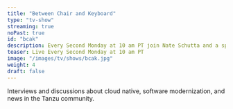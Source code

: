 ```yaml
---
title: "Between Chair and Keyboard"
type: "tv-show"
streaming: true
noPast: true
id: "bcak"
description: Every Second Monday at 10 am PT join Nate Schutta and a special guest.
teaser: Live Every Second Monday at 10 am PT
image: "/images/tv/shows/bcak.jpg"
weight: 4
draft: false
---
```


Interviews and discussions about cloud native, software modernization, and news in the Tanzu community.
